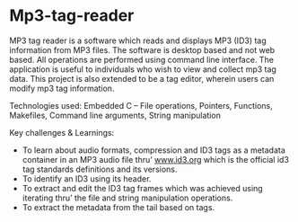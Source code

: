 # Mp3-tag-reader
MP3 tag reader is a software which reads and displays MP3 (ID3) tag information from MP3 files. The software is desktop based and not web based. All operations are performed using command line interface. The application is useful to individuals who wish to view and collect mp3 tag data. This project is also extended to be a tag editor, wherein users can modify mp3 tag information.

Technologies used:
Embedded C – File operations, Pointers, Functions, Makefiles, Command line arguments, String manipulation

Key challenges & Learnings:
- To learn about audio formats, compression and ID3 tags as a metadata container in an MP3 audio file thru’ www.id3.org which is the official id3 tag standards definitions and its versions.
- To identify an ID3 using its header.
- To extract and edit the ID3 tag frames which was achieved using iterating thru’ the file and string manipulation operations.
- To extract the metadata from the tail based on tags.
